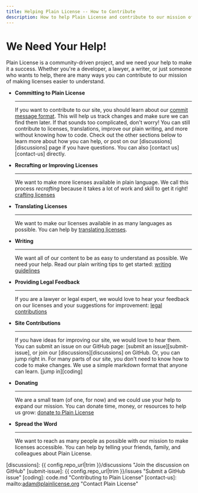 ```yaml
---
title: Helping Plain License -- How to Contribute
description: How to help Plain License and contribute to our mission of making licenses easier to understand.
---
```


# We Need Your Help!

Plain License is a community-driven project, and we need your help to make it a success. Whether you're a developer, a lawyer, a writer, or just someone who wants to help, there are many ways you can contribute to our mission of making licenses easier to understand.

<div class="grid cards" markdown>

-   __Committing to Plain License__

    ---
    If you want to contribute to our site, you should learn about our [commit message format][commitformat]. This will help us track changes and make sure we can find them later. If that sounds too complicated, don't worry! You can still contribute to licenses, translations, improve our plain writing, and more without knowing how to code. Check out the other sections below to learn more about how you can help, or post on our [discussions][discussions] page if you have questions. You can also [contact us][contact-us] directly.

-   __Recrafting or Improving Licenses__

    ---
    We want to make more licenses available in plain language. We call this process *recrafting* because it takes a lot of work and skill to get it right! [crafting licenses][crafting]

-   __Translating Licenses__

    ---
    We want to make our licenses available in as many languages as possible. You can help by [translating licenses][translating].

-   __Writing__

    ---
    We want all of our content to be as easy to understand as possible. We need your help. Read our plain writing tips to get started: [writing guidelines][writing]

-   __Providing Legal Feedback__

    ---
    If you are a lawyer or legal expert, we would love to hear your feedback on our licenses and your suggestions for improvement: [legal contributions][legal]

-   __Site Contributions__

    ---
    If you have ideas for improving our site, we would love to hear them. You can submit an issue on our GitHub page: [submit an issue][submit-issue], or join our [discussions][discussions] on GitHub. Or, you can jump right in. For many parts of our site, you don't need to know how to code to make changes. We use a simple markdown format that anyone can learn. [jump in][coding]

-   __Donating__

    ---
    We are a small team (of one, for now) and we could use your help to expand our mission. You can donate time, money, or resources to help us grow: [donate to Plain License][donate]

-   __Spread the Word__

    ---
    We want to reach as many people as possible with our mission to make licenses accessible. You can help by telling your friends, family, and colleagues about Plain License.

</div>

[commitformat]: commit.md "Commit Message Format"
[crafting]: craft.md "License Crafting Guide"
[writing]: write.md "Writing Guidelines"
[translating]: translate.md "Translation Guide"
[legal]: legal.md "Legal Contributions to Plain License"
[donate]: donate.md "Donate to Plain License"
[discussions]: {{ config.repo_url|trim }}/discussions "Join the discussion on GitHub"
[submit-issue]: {{ config.repo_url|trim }}/issues "Submit a GitHub issue"
[coding]: code.md "Contributing to Plain License"
[contact-us]: mailto:adam@plainlicense.org "Contact Plain License"
